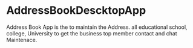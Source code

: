 # AddressBookDescktopApp
Address Book App is the to maintain the Address. all educational school, college, University to get the business top member contact and chat Maintenace. 
